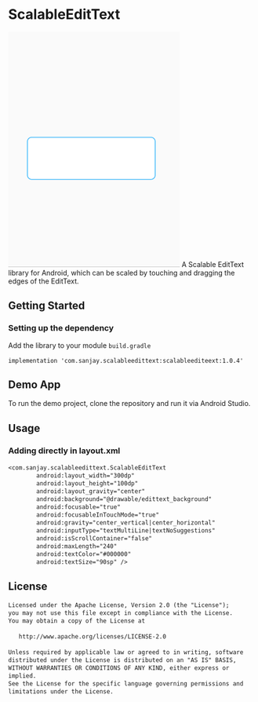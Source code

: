 # ScalableEditText
<img src="screens/demo.gif"/>
A Scalable EditText library for Android, which can be scaled by touching and dragging the edges of the EditText.

## Getting Started

### Setting up the dependency
Add the library to your module ```build.gradle```
    
```
implementation 'com.sanjay.scalableedittext:scalableediteext:1.0.4'
```

## Demo App
To run the demo project, clone the repository and run it via Android Studio.

## Usage
### Adding directly in layout.xml
```
<com.sanjay.scalableedittext.ScalableEditText
        android:layout_width="300dp"
        android:layout_height="100dp"
        android:layout_gravity="center"
        android:background="@drawable/edittext_background"
        android:focusable="true"
        android:focusableInTouchMode="true"
        android:gravity="center_vertical|center_horizontal"
        android:inputType="textMultiLine|textNoSuggestions"
        android:isScrollContainer="false"
        android:maxLength="240"
        android:textColor="#000000"
        android:textSize="90sp" />
```
## License
```
Licensed under the Apache License, Version 2.0 (the "License");
you may not use this file except in compliance with the License.
You may obtain a copy of the License at

   http://www.apache.org/licenses/LICENSE-2.0

Unless required by applicable law or agreed to in writing, software
distributed under the License is distributed on an "AS IS" BASIS,
WITHOUT WARRANTIES OR CONDITIONS OF ANY KIND, either express or implied.
See the License for the specific language governing permissions and
limitations under the License.
```
